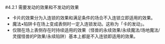 #4.2.1        需要发动的效果和不发动的效果
* 卡片的效果分为入连锁的效果和满足条件的场合不入连锁立即适用的效果。
* 魔法•陷阱卡在场上变成表侧时一定入连锁发动。这称为「卡的发动」。
* 仅限在场上表侧存在时持续适用的效果（怪兽的永续效果/永续魔法/场地魔法/灵摆怪兽的P效果/永续陷阱）基本上都是不入连锁即适用的效果。
